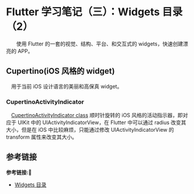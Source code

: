 # Flutter 学习笔记（三）：Widgets 目录（2）

&emsp;&emsp;使用 Flutter 的一套的视觉、结构、平台、和交互式的 widgets，快速创建漂亮的 APP。

## Cupertino(iOS 风格的 widget)

&emsp;用于当前 iOS 设计语言的美丽和高保真 widget。

### CupertinoActivityIndicator

&emsp;[CupertinoActivityIndicator class](https://docs.flutter.io/flutter/cupertino/CupertinoActivityIndicator-class.html) 顺时针旋转的 iOS 风格的活动指示器，即对应于 UIKit 中的 UIActivityIndicatorView，在 Flutter 中可以通过 radius 改变其大小，但是在 iOS 中比较麻烦，只能通过修改 UIActivityIndicatorView 的 transform 属性来改变其大小。





## 参考链接
**参考链接:🔗**
+ [Widgets 目录](https://flutterchina.club/widgets/)
